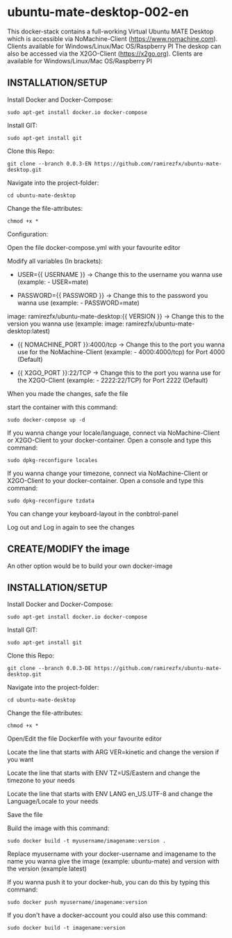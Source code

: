 # ubuntu-mate-desktop-002-en

This docker-stack contains a full-working Virtual Ubuntu MATE Desktop which is accessible via NoMachine-Client (https://www.nomachine.com). Clients available for Windows/Linux/Mac OS/Raspberry PI
The deskop can also be accessed via the X2GO-Client (https://x2go.org). Clients are available for Windows/Linux/Mac OS/Raspberry PI

## INSTALLATION/SETUP

Install Docker and Docker-Compose:

`sudo apt-get install docker.io docker-compose`

Install GIT:

`sudo apt-get install git`

Clone this Repo:

`git clone --branch 0.0.3-EN https://github.com/ramirezfx/ubuntu-mate-desktop.git`

Navigate into the project-folder:

`cd ubuntu-mate-desktop`

Change the file-attributes:

`chmod +x *`

Configuration:

Open the file docker-compose.yml with your favourite editor

Modify all variables (In brackets):

- USER={{ USERNAME }} -> Change this to the username you wanna use (example: - USER=mate)

- PASSWORD={{ PASSWORD }} -> Change this to the password you wanna use (example: - PASSWORD=mate)

image: ramirezfx/ubuntu-mate-desktop:{{ VERSION }} -> Change this to the version you wanna use (example: image: ramirezfx/ubuntu-mate-desktop:latest)

- {{ NOMACHINE_PORT }}:4000/tcp -> Change this to the port you wanna use for the NoMachine-Client (example: - 4000:4000/tcp) for Port 4000 (Default)

- {{ X2GO_PORT }}:22/TCP -> Change this to the port you wanna use for the X2GO-Client (example: - 2222:22/TCP) for Port 2222 (Default)

When you made the changes, safe the file

start the container with this command:

`sudo docker-compose up -d`

If you wanna change your locale/language, connect via NoMachine-Client or X2GO-Client to your docker-container. Open a console and type this command:

`sudo dpkg-reconfigure locales`

If you wanna change your timezone, connect via NoMachine-Client or X2GO-Client to your docker-container. Open a console and type this command:

`sudo dpkg-reconfigure tzdata`

You can change your keyboard-layout in the conbtrol-panel

Log out and Log in again to see the changes

## CREATE/MODIFY the image

An other option would be to build your own docker-image

## INSTALLATION/SETUP

Install Docker and Docker-Compose:

`sudo apt-get install docker.io docker-compose`

Install GIT:

`sudo apt-get install git`

Clone this Repo:

`git clone --branch 0.0.3-DE https://github.com/ramirezfx/ubuntu-mate-desktop.git`

Navigate into the project-folder:

`cd ubuntu-mate-desktop`

Change the file-attributes:

`chmod +x *`

Open/Edit the file Dockerfile with your favourite editor

Locate the line that starts with ARG VER=kinetic and change the version if you want

Locate the line that starts with ENV TZ=US/Eastern and change the timezone to your needs

Locate the line that starts with ENV LANG en_US.UTF-8 and change the Language/Locale to your needs

Save the file

Build the image with this command:

`sudo docker build -t myusername/imagename:version .`

Replace myusername with your docker-username and imagename to the name you wanna give the image (example: ubuntu-mate) and version with the version (example latest)

If you wanna push it to your docker-hub, you can do this by typing this command:

`sudo docker push myusername/imagename:version`

If you don't have a docker-account you could also use this command:

`sudo docker build -t imagename:version`
